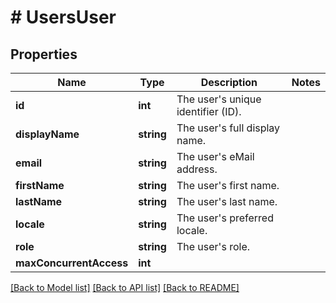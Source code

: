 # # UsersUser

## Properties

Name | Type | Description | Notes
------------ | ------------- | ------------- | -------------
**id** | **int** | The user&#39;s unique identifier (ID). |
**displayName** | **string** | The user&#39;s full display name. |
**email** | **string** | The user&#39;s eMail address. |
**firstName** | **string** | The user&#39;s first name. |
**lastName** | **string** | The user&#39;s last name. |
**locale** | **string** | The user&#39;s preferred locale. |
**role** | **string** | The user&#39;s role. |
**maxConcurrentAccess** | **int** |  |

[[Back to Model list]](../../README.md#models) [[Back to API list]](../../README.md#endpoints) [[Back to README]](../../README.md)
